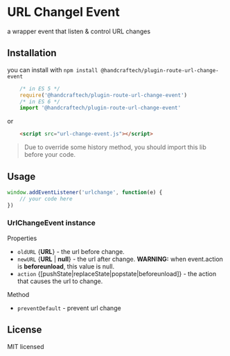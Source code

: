 # URL Changel Event
a wrapper event that listen & control URL changes

## Installation
you can install with ```npm install @handcraftech/plugin-route-url-change-event```
```javascript
    /* in ES 5 */
    require('@handcraftech/plugin-route-url-change-event')
    /* in ES 6 */
    import '@handcraftech/plugin-route-url-change-event'
```
or
```html
    <script src="url-change-event.js"></script>
```
> Due to override some history method, you should import this lib before your code.

## Usage
```javascript
window.addEventListener('urlchange', function(e) {
    // your code here
})
```
### UrlChangeEvent instance
Properties
* ```oldURL``` {__URL__} - the url before change.
* ```newURL``` {__URL__ | __null__} - the url after change. __WARNING:__ when event.action is __beforeunload__, this value is null.
* ```action``` {[pushState|replaceState|popstate|beforeunload]} - the action that causes the url to change. 

Method
* ```preventDefault``` - prevent url change

## License
MIT licensed
